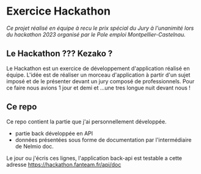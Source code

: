# Exercice Hackathon

<i>Ce projet réalisé en équipe à recu le prix spécial du Jury à l'unanimité lors du hackathon 2023 organisé par le Pole emploi Montpellier-Castelnau.</i>

## Le Hackathon ??? Kezako ?

Le Hackathon est un exercice de développement d'application réalisé en équipe. L'idée est de réaliser un morceau d'application à partir d'un sujet imposé et de le présenter devant un jury composé de professionnels. 
Pour ce faire nous avions 1 jour et demi et ...une tres longue nuit devant nous !

## Ce repo

Ce repo contient la partie que j'ai personnellement développée. 
  - partie back développée en API
  - données présentées sous forme de documentation par l'intermédiaire de Nelmio doc. 

 Le jour ou j'écris ces lignes, l'application back-api est testable a cette adresse https://hackathon.fanteam.fr/api/doc
